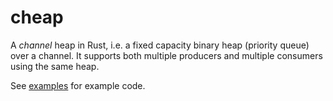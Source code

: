 # cheap
A _channel_ heap in Rust, i.e. a fixed capacity binary heap (priority queue) over a channel. It supports both multiple producers and multiple consumers using the same heap.

See [examples](examples/) for example code.
